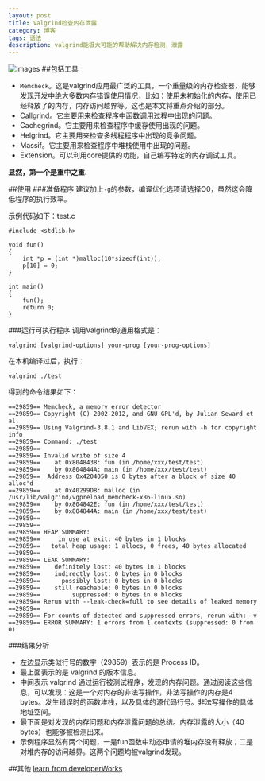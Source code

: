 ```yaml
---
layout: post
title: Valgrind检查内存泄露
category: 博客
tags: 语法
description: valgrind能极大可能的帮助解决内存检测，泄露
---
```

![images](http://media-cache-ak0.pinimg.com/736x/5c/88/48/5c884845797cff9908a4321197a26216.jpg)
##包括工具
*   `Memcheck`。这是valgrind应用最广泛的工具，一个重量级的内存检查器，能够发现开发中绝大多数内存错误使用情况，比如：使用未初始化的内存，使用已经释放了的内存，内存访问越界等。这也是本文将重点介绍的部分。
*   Callgrind。它主要用来检查程序中函数调用过程中出现的问题。
*   Cachegrind。它主要用来检查程序中缓存使用出现的问题。
*   Helgrind。它主要用来检查多线程程序中出现的竞争问题。
*   Massif。它主要用来检查程序中堆栈使用中出现的问题。
*   Extension。可以利用core提供的功能，自己编写特定的内存调试工具。

__显然，第一个是重中之重.__

##使用
###准备程序
建议加上`-g`的参数，编译优化选项请选择O0，虽然这会降低程序的执行效率。

示例代码如下：test.c

    #include <stdlib.h>
    
    void fun()
    {
        int *p = (int *)malloc(10*sizeof(int));
        p[10] = 0;
    }
    
    int main()
    {
        fun();
        return 0;
    }
    
###运行可执行程序
调用Valgrind的通用格式是：

    valgrind [valgrind-options] your-prog [your-prog-options]
在本机编译过后，执行：

    valgrind ./test
    
得到的命令结果如下：

    ==29859== Memcheck, a memory error detector
    ==29859== Copyright (C) 2002-2012, and GNU GPL'd, by Julian Seward et al.
    ==29859== Using Valgrind-3.8.1 and LibVEX; rerun with -h for copyright info
    ==29859== Command: ./test
    ==29859== 
    ==29859== Invalid write of size 4
    ==29859==    at 0x8048438: fun (in /home/xxx/test/test)
    ==29859==    by 0x804844A: main (in /home/xxx/test/test)
    ==29859==  Address 0x4204050 is 0 bytes after a block of size 40 alloc'd
    ==29859==    at 0x40299D8: malloc (in /usr/lib/valgrind/vgpreload_memcheck-x86-linux.so)
    ==29859==    by 0x804842E: fun (in /home/xxx/test/test)
    ==29859==    by 0x804844A: main (in /home/xxx/test/test)
    ==29859== 
    ==29859== 
    ==29859== HEAP SUMMARY:
    ==29859==     in use at exit: 40 bytes in 1 blocks
    ==29859==   total heap usage: 1 allocs, 0 frees, 40 bytes allocated
    ==29859== 
    ==29859== LEAK SUMMARY:
    ==29859==    definitely lost: 40 bytes in 1 blocks
    ==29859==    indirectly lost: 0 bytes in 0 blocks
    ==29859==      possibly lost: 0 bytes in 0 blocks
    ==29859==    still reachable: 0 bytes in 0 blocks
    ==29859==         suppressed: 0 bytes in 0 blocks
    ==29859== Rerun with --leak-check=full to see details of leaked memory
    ==29859== 
    ==29859== For counts of detected and suppressed errors, rerun with: -v
    ==29859== ERROR SUMMARY: 1 errors from 1 contexts (suppressed: 0 from 0)
    
###结果分析 
*   左边显示类似行号的数字（29859）表示的是 Process ID。
*   最上面表示的是 valgrind 的版本信息。
*   中间表示 valgrind 通过运行被测试程序，发现的内存问题。通过阅读这些信息，可以发现：这是一个对内存的非法写操作，非法写操作的内存是4 bytes。发生错误时的函数堆栈，以及具体的源代码行号。非法写操作的具体地址空间。
*   最下面是对发现的内存问题和内存泄露问题的总结。内存泄露的大小（40 bytes）也能够被检测出来。
*   示例程序显然有两个问题，一是fun函数中动态申请的堆内存没有释放；二是对堆内存的访问越界。这两个问题均被valgrind发现。

##其他
[learn from developerWorks](https://www.ibm.com/developerworks/cn/linux/l-cn-valgrind/)

   